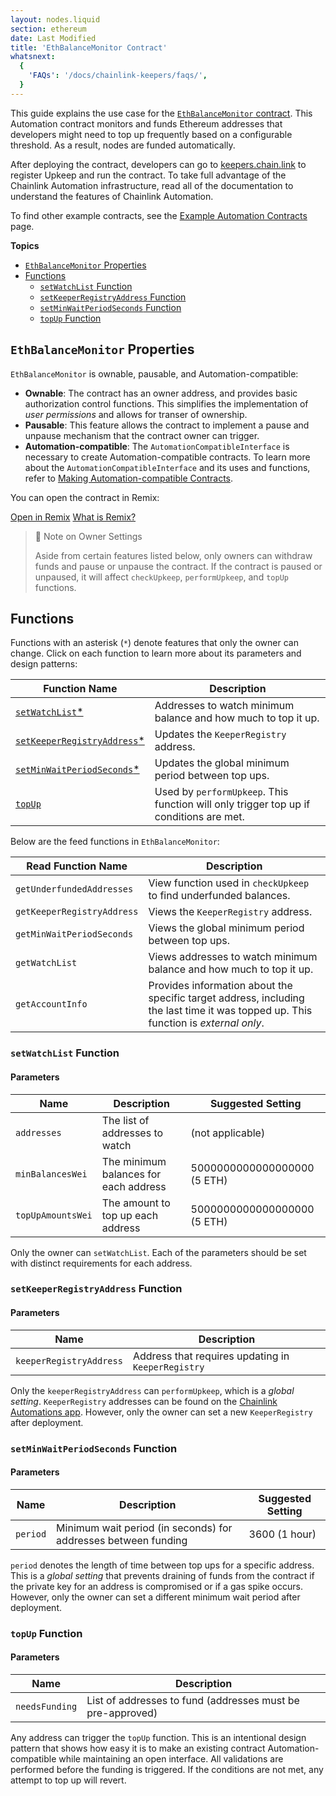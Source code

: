 ```yaml
---
layout: nodes.liquid
section: ethereum
date: Last Modified
title: 'EthBalanceMonitor Contract'
whatsnext:
  {
    'FAQs': '/docs/chainlink-keepers/faqs/',
  }
---
```


This guide explains the use case for the [`EthBalanceMonitor` contract](https://github.com/smartcontractkit/chainlink/blob/develop/contracts/src/v0.8/upkeeps/EthBalanceMonitor.sol). This Automation contract monitors and funds Ethereum addresses that developers might need to top up frequently based on a configurable threshold. As a result, nodes are funded automatically.

After deploying the contract, developers can go to [keepers.chain.link](https://keepers.chain.link/) to register Upkeep and run the contract. To take full advantage of the Chainlink Automation infrastructure, read all of the documentation to understand the features of Chainlink Automation.

To find other example contracts, see the [Example Automation Contracts](/docs/chainlink-keepers/util-overview/) page.

**Topics**

+ [`EthBalanceMonitor` Properties](#ethbalancemonitor-properties)
+ [Functions](#functions)
  + [`setWatchList` Function](#setwatchlist-function)
  + [`setKeeperRegistryAddress` Function](#setkeeperregistryaddress-function)
  + [`setMinWaitPeriodSeconds` Function](#setminwaitperiodseconds-function)
  + [`topUp` Function](#topup-function)

## `EthBalanceMonitor` Properties

`EthBalanceMonitor` is ownable, pausable, and Automation-compatible:

- **Ownable**: The contract has an owner address, and provides basic authorization control functions. This simplifies the implementation of *user permissions* and allows for transer of ownership.
- **Pausable**: This feature allows the contract to implement a pause and unpause mechanism that the contract owner can trigger.
- **Automation-compatible**: The `AutomationCompatibleInterface` is necessary to create Automation-compatible contracts. To learn more about the `AutomationCompatibleInterface` and its uses and functions, refer to [Making Automation-compatible Contracts](../compatible-contracts/).

You can open the contract in Remix:
<div class="remix-callout">
    <a href="https://remix.ethereum.org/#url=https://docs.chain.link/samples/Keepers/EthBalanceMonitor.sol" target="_blank" >Open in Remix</a>
    <a href="/docs/conceptual-overview/#what-is-remix" >What is Remix?</a>
</div>

> 🚧 Note on Owner Settings
>
> Aside from certain features listed below, only owners can withdraw funds and pause or unpause the contract. If the contract is paused or unpaused, it will affect `checkUpkeep`, `performUpkeep`, and `topUp` functions.

## Functions

Functions with an asterisk (`*`) denote features that only the owner can change. Click on each function to learn more about its parameters and design patterns:

| Function Name                   | Description                                                          |
| ------------------------------- | -------------------------------------------------------------------- |
|  [`setWatchList`*](#setwatchlist-function)   | Addresses to watch minimum balance and how much to top it up.                     |
|  [`setKeeperRegistryAddress`*](#setkeeperregistryaddress-function) | Updates the `KeeperRegistry` address. |
|  [`setMinWaitPeriodSeconds`*](#setminwaitperiodseconds-function)    | Updates the global minimum period between top ups. |
|  [`topUp`](#topup-function)   | Used by `performUpkeep`. This function will only trigger top up if conditions are met.  |

Below are the feed functions in `EthBalanceMonitor`:

| Read Function Name                   | Description                                                          |
| ------------------------------- | -------------------------------------------------------------------- |
|  `getUnderfundedAddresses`    | View function used in `checkUpkeep` to find underfunded balances.                    |
|  `getKeeperRegistryAddress` | Views the `KeeperRegistry` address. |
|  `getMinWaitPeriodSeconds`    | Views the global minimum period between top ups. |
|  `getWatchList`    | Views addresses to watch minimum balance and how much to top it up.  |
|  `getAccountInfo`    | Provides information about the specific target address, including the last time it was topped up. This function is *external only*.  |

### `setWatchList` Function

#### Parameters

| Name                            | Description                                                  | Suggested Setting              |
| ------------------------------- | ------------------------------------------------------------ | ------------------------------ |
| `addresses`                    | The list of addresses to watch | (not applicable) |
| `minBalancesWei`                 | The minimum balances for each address | 5000000000000000000 (5 ETH)|
| `topUpAmountsWei`                 | The amount to top up each address | 5000000000000000000 (5 ETH)|

Only the owner can `setWatchList`. Each of the parameters should be set with distinct requirements for each address.

### `setKeeperRegistryAddress` Function

#### Parameters

| Name                            | Description                                                          |
| ------------------------------- | -------------------------------------------------------------------- |
| `keeperRegistryAddress`         | Address that requires updating in `KeeperRegistry`                   |

Only the `keeperRegistryAddress` can `performUpkeep`, which is a *global setting*. `KeeperRegistry` addresses can be found on the [Chainlink Automations app](https://keepers.chain.link/). However, only the owner can set a new `KeeperRegistry` after deployment.

### `setMinWaitPeriodSeconds` Function

#### Parameters

| Name                            | Description                                                  | Suggested Setting              |
| ------------------------------- | ------------------------------------------------------------ | ------------------------------ |
| `period`                        | Minimum wait period (in seconds) for addresses between funding |  3600 (1 hour)               |

`period` denotes the length of time between top ups for a specific address. This is a *global setting* that prevents draining of funds from the contract if the private key for an address is compromised or if a gas spike occurs. However, only the owner can set a different minimum wait period after deployment.

### `topUp` Function

#### Parameters

| Name                            | Description                                                          |
| ------------------------------- | -------------------------------------------------------------------- |
| `needsFunding`                  | List of addresses to fund (addresses must be pre-approved)           |

Any address can trigger the `topUp` function. This is an intentional design pattern that shows how easy it is to make an existing contract Automation-compatible while maintaining an open interface. All validations are performed before the funding is triggered. If the conditions are not met, any attempt to top up will revert.
